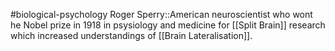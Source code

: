 #biological-psychology 
Roger Sperry::American neuroscientist who wont he Nobel prize in 1918 in psysiology and medicine for [[Split Brain]] research which increased understandings of [[Brain Lateralisation]].
<!--SR:!2023-12-20,2,230-->